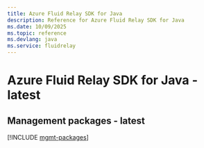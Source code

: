 ```yaml
---
title: Azure Fluid Relay SDK for Java
description: Reference for Azure Fluid Relay SDK for Java
ms.date: 10/09/2025
ms.topic: reference
ms.devlang: java
ms.service: fluidrelay
---
```

# Azure Fluid Relay SDK for Java - latest

## Management packages - latest
[!INCLUDE [mgmt-packages](fluid-relay-mgmt-index.md)]